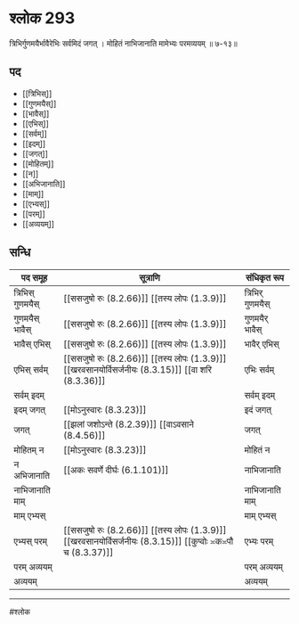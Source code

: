 # श्लोक 293

त्रिभिर्गुणमयैर्भावैरेभिः सर्वमिदं जगत् ।
मोहितं नाभिजानाति मामेभ्यः परमव्ययम् ॥ ७-१३॥


## पद 

- [[त्रिभिस्]]
- [[गुणमयैस्]]
- [[भावैस्]]
- [[एभिस्]]
- [[सर्वम्]]
- [[इदम्]]
- [[जगत्]]
- [[मोहितम्]]
- [[न]]
- [[अभिजानाति]]
- [[माम्]]
- [[एभ्यस्]]
- [[परम्]]
- [[अव्ययम्]]

## सन्धि

| पद समूह | सूत्राणि | संधिकृत रूप |
| ----- | ----- | ----- |
| त्रिभिस् गुणमयैस् |  [[ससजुषो रुः (8.2.66)]] [[तस्य लोपः (1.3.9)]] | त्रिभिर् गुणमयैस् |
| गुणमयैस् भावैस् |  [[ससजुषो रुः (8.2.66)]] [[तस्य लोपः (1.3.9)]] | गुणमयैर् भावैस् |
| भावैस् एभिस् |  [[ससजुषो रुः (8.2.66)]] [[तस्य लोपः (1.3.9)]] | भावैर् एभिस् |
| एभिस् सर्वम् |  [[ससजुषो रुः (8.2.66)]] [[तस्य लोपः (1.3.9)]] [[खरवसानयोर्विसर्जनीयः (8.3.15)]] [[वा शरि (8.3.36)]] | एभिः सर्वम् |
| सर्वम् इदम् |  | सर्वम् इदम् |
| इदम् जगत् |  [[मोऽनुस्वारः (8.3.23)]] | इदं जगत् |
| जगत् |  [[झलां जशोऽन्ते (8.2.39)]] [[वाऽवसाने (8.4.56)]] | जगत् |
| मोहितम् न |  [[मोऽनुस्वारः (8.3.23)]] | मोहितं न |
| न अभिजानाति |  [[अकः सवर्णे दीर्घः (6.1.101)]] | नाभिजानाति |
| नाभिजानाति माम् |  | नाभिजानाति माम् |
| माम् एभ्यस् |  | माम् एभ्यस् |
| एभ्यस् परम् |  [[ससजुषो रुः (8.2.66)]] [[तस्य लोपः (1.3.9)]] [[खरवसानयोर्विसर्जनीयः (8.3.15)]] [[कुप्वोः ≍क≍पौ च (8.3.37)]] | एभ्यः परम् |
| परम् अव्ययम् |  | परम् अव्ययम् |
| अव्ययम् |  | अव्ययम् |


---

#श्लोक